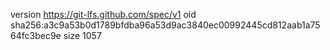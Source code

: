 version https://git-lfs.github.com/spec/v1
oid sha256:a3c9a53b0d1789bfdba96a53d9ac3840ec00992445cd812aab1a7564fc3bec9e
size 1057
